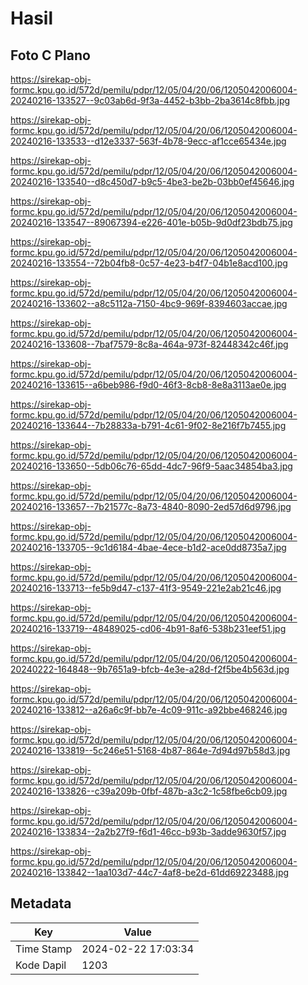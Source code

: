 # Hasil

## Foto C Plano

https://sirekap-obj-formc.kpu.go.id/572d/pemilu/pdpr/12/05/04/20/06/1205042006004-20240216-133527--9c03ab6d-9f3a-4452-b3bb-2ba3614c8fbb.jpg

https://sirekap-obj-formc.kpu.go.id/572d/pemilu/pdpr/12/05/04/20/06/1205042006004-20240216-133533--d12e3337-563f-4b78-9ecc-af1cce65434e.jpg

https://sirekap-obj-formc.kpu.go.id/572d/pemilu/pdpr/12/05/04/20/06/1205042006004-20240216-133540--d8c450d7-b9c5-4be3-be2b-03bb0ef45646.jpg

https://sirekap-obj-formc.kpu.go.id/572d/pemilu/pdpr/12/05/04/20/06/1205042006004-20240216-133547--89067394-e226-401e-b05b-9d0df23bdb75.jpg

https://sirekap-obj-formc.kpu.go.id/572d/pemilu/pdpr/12/05/04/20/06/1205042006004-20240216-133554--72b04fb8-0c57-4e23-b4f7-04b1e8acd100.jpg

https://sirekap-obj-formc.kpu.go.id/572d/pemilu/pdpr/12/05/04/20/06/1205042006004-20240216-133602--a8c5112a-7150-4bc9-969f-8394603accae.jpg

https://sirekap-obj-formc.kpu.go.id/572d/pemilu/pdpr/12/05/04/20/06/1205042006004-20240216-133608--7baf7579-8c8a-464a-973f-82448342c46f.jpg

https://sirekap-obj-formc.kpu.go.id/572d/pemilu/pdpr/12/05/04/20/06/1205042006004-20240216-133615--a6beb986-f9d0-46f3-8cb8-8e8a3113ae0e.jpg

https://sirekap-obj-formc.kpu.go.id/572d/pemilu/pdpr/12/05/04/20/06/1205042006004-20240216-133644--7b28833a-b791-4c61-9f02-8e216f7b7455.jpg

https://sirekap-obj-formc.kpu.go.id/572d/pemilu/pdpr/12/05/04/20/06/1205042006004-20240216-133650--5db06c76-65dd-4dc7-96f9-5aac34854ba3.jpg

https://sirekap-obj-formc.kpu.go.id/572d/pemilu/pdpr/12/05/04/20/06/1205042006004-20240216-133657--7b21577c-8a73-4840-8090-2ed57d6d9796.jpg

https://sirekap-obj-formc.kpu.go.id/572d/pemilu/pdpr/12/05/04/20/06/1205042006004-20240216-133705--9c1d6184-4bae-4ece-b1d2-ace0dd8735a7.jpg

https://sirekap-obj-formc.kpu.go.id/572d/pemilu/pdpr/12/05/04/20/06/1205042006004-20240216-133713--fe5b9d47-c137-41f3-9549-221e2ab21c46.jpg

https://sirekap-obj-formc.kpu.go.id/572d/pemilu/pdpr/12/05/04/20/06/1205042006004-20240216-133719--48489025-cd06-4b91-8af6-538b231eef51.jpg

https://sirekap-obj-formc.kpu.go.id/572d/pemilu/pdpr/12/05/04/20/06/1205042006004-20240222-164848--9b7651a9-bfcb-4e3e-a28d-f2f5be4b563d.jpg

https://sirekap-obj-formc.kpu.go.id/572d/pemilu/pdpr/12/05/04/20/06/1205042006004-20240216-133812--a26a6c9f-bb7e-4c09-911c-a92bbe468246.jpg

https://sirekap-obj-formc.kpu.go.id/572d/pemilu/pdpr/12/05/04/20/06/1205042006004-20240216-133819--5c246e51-5168-4b87-864e-7d94d97b58d3.jpg

https://sirekap-obj-formc.kpu.go.id/572d/pemilu/pdpr/12/05/04/20/06/1205042006004-20240216-133826--c39a209b-0fbf-487b-a3c2-1c58fbe6cb09.jpg

https://sirekap-obj-formc.kpu.go.id/572d/pemilu/pdpr/12/05/04/20/06/1205042006004-20240216-133834--2a2b27f9-f6d1-46cc-b93b-3adde9630f57.jpg

https://sirekap-obj-formc.kpu.go.id/572d/pemilu/pdpr/12/05/04/20/06/1205042006004-20240216-133842--1aa103d7-44c7-4af8-be2d-61dd69223488.jpg


## Metadata

| Key        | Value               |
| ---------- | ------------------- |
| Time Stamp | 2024-02-22 17:03:34 |
| Kode Dapil | 1203                |



